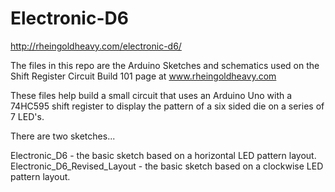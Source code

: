 Electronic-D6
=============

http://rheingoldheavy.com/electronic-d6/

The files in this repo are the Arduino Sketches and schematics used on the Shift Register Circuit Build 101 page at 
www.rheingoldheavy.com

These files help build a small circuit that uses an Arduino Uno with a 74HC595 shift register to display the pattern of a six sided die on a series of 7 LED's.

There are two sketches...

  Electronic_D6                - the basic sketch based on a horizontal LED pattern layout.
  Electronic_D6_Revised_Layout - the basic sketch based on a clockwise LED pattern layout.
